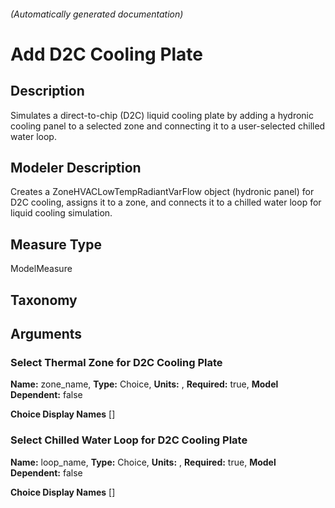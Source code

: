 

###### (Automatically generated documentation)

# Add D2C Cooling Plate

## Description
Simulates a direct-to-chip (D2C) liquid cooling plate by adding a hydronic cooling panel to a selected zone and connecting it to a user-selected chilled water loop.

## Modeler Description
Creates a ZoneHVACLowTempRadiantVarFlow object (hydronic panel) for D2C cooling, assigns it to a zone, and connects it to a chilled water loop for liquid cooling simulation.

## Measure Type
ModelMeasure

## Taxonomy


## Arguments


### Select Thermal Zone for D2C Cooling Plate

**Name:** zone_name,
**Type:** Choice,
**Units:** ,
**Required:** true,
**Model Dependent:** false

**Choice Display Names** []


### Select Chilled Water Loop for D2C Cooling Plate

**Name:** loop_name,
**Type:** Choice,
**Units:** ,
**Required:** true,
**Model Dependent:** false

**Choice Display Names** []






